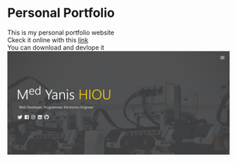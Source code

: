 # Personal Portfolio

This is my personal portfolio website <br>
Ckeck it online with this <a href="https://medyanis-hiou.netlify.app/" target="_blank">link</a> <br>
You can download and devlope it <br>
<img src='https://github.com/mohamedyanis/personal_portfolio/blob/master/img/webpic.png'>
